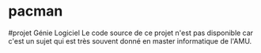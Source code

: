 # pacman
#projet Génie Logiciel
Le code source de ce projet n'est pas disponible car c'est un sujet qui est très souvent donné en master informatique de l'AMU.
 
